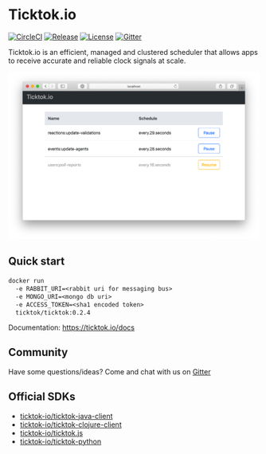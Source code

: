 # Ticktok.io
[![CircleCI](https://circleci.com/gh/ticktok-io/ticktok.io.svg?style=svg)](https://circleci.com/gh/ticktok-io/ticktok.io)
[![Release](https://img.shields.io/github/release/ticktok-io/ticktok.io.svg)](https://github.com/ticktok-io/ticktok.io/releases/0.2.4)
[![License](http://img.shields.io/:license-apache2.0-red.svg)](http://doge.mit-license.org)
[![Gitter](https://badges.gitter.im/ticktok-io/community.svg)](https://gitter.im/ticktok-io/community?utm_source=badge&utm_medium=badge&utm_campaign=pr-badge)

Ticktok.io is an efficient, managed and clustered scheduler that allows 
apps to receive accurate and reliable clock signals at scale. 

![screenshot](https://raw.githubusercontent.com/ticktok-io/brand/master/screenshots/screenshot_clocks_list_v2.png)

## Quick start
```
docker run 
  -e RABBIT_URI=<rabbit uri for messaging bus>
  -e MONGO_URI=<mongo db uri>
  -e ACCESS_TOKEN=<sha1 encoded token>
  ticktok/ticktok:0.2.4
```

Documentation: https://ticktok.io/docs
	
## Community
Have some questions/ideas? Come and chat with us on [Gitter](https://gitter.im/ticktok-io/community?utm_source=share-link&utm_medium=link&utm_campaign=share-link) 

## Official SDKs
* [ticktok-io/ticktok-java-client](https://github.com/ticktok-io/ticktok-java-client)
* [ticktok-io/ticktok-clojure-client](https://github.com/ticktok-io/ticktok-clojure-client)
* [ticktok-io/ticktok.js](https://github.com/ticktok-io/ticktok.js)
* [ticktok-io/ticktok-python](https://github.com/ticktok-io/ticktok-python)
